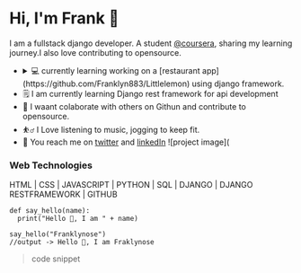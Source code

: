 # Hi, I'm Frank 👋
I am a fullstack django developer. A student [@coursera]([https://www.coursera.org](https://www.coursera.org/professional-certificates/meta-back-end-developer)), sharing my learning journey.I also love contributing to opensource.
* <details>
  <summary>💻  currently learning working on a [restaurant app](https://github.com/Franklyn883/Littlelemon) using django framework.
  </summary>
  This was part of my final project in the lab exercies on [django web framework](https://www.coursera.org/learn/django-web-framework),a
  part of my [Meta Back-End Developer Professional Certificate](https://www.coursera.org/professional-certificates/meta-back-end-developer) on coursera.
  </details>
* 🗒 I am currently learning Django rest framework for api development
* 🤝 I waant colaborate with others on Githun and contribute to opensource.
* ⛹️‍♂️ I Love listening to music, jogging to keep fit.
* 💌 You reach me on [twitter](https://twitter.com/FranklynOse883) and  [linkedIn](https://www.linkedin.com/in/franklynose883)
![project image](


### Web Technologies
HTML | CSS | JAVASCRIPT | PYTHON | SQL | DJANGO | DJANGO RESTFRAMEWORK | GITHUB

```
def say_hello(name):
  print("Hello 👋, I am " + name)

say_hello("Franklynose")
//output -> Hello 👋, I am Fraklynose
```
> code snippet
